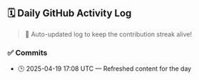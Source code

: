 ## 🗓️ Daily GitHub Activity Log

> 🤖 Auto-updated log to keep the contribution streak alive!

### ✅ Commits

- 🕒 2025-04-19 17:08 UTC — Refreshed content for the day

